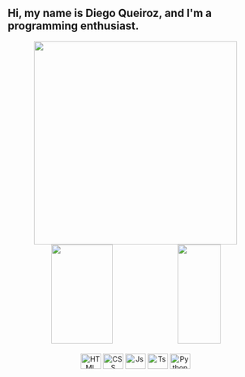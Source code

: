 ## Hi, my name is Diego Queiroz, and I'm a programming enthusiast.

<main>
    <div align="center">
        <a href="https://github.com/Diegiwg">
            <img
                width="400em"
                src="https://streak-stats.demolab.com?user=Diegiwg&theme=dark&hide_border=true"
            />
        </a>
    </div>
    <div align="center">  
        <img width="49%" height="195px" src="https://github-readme-stats-sigma-five.vercel.app/api?username=diegiwg&show_icons=true&count_private=true&hide_border=true&border_color=ffffff&title_color=DA1313&icon_color=7FFFD4&text_color=c9d1d9&bg_color=0d1117" /> 
        <img width="41%" height="195px" src="https://github-readme-stats-sigma-five.vercel.app/api/top-langs/?username=diegiwg&layout=compact&hide_border=true&title_color=DA1313&text_color=c9d1d9&bg_color=0d1117" />
    </div>
    <br />
    <div align="center">
        <img
            alt="HTML"
            height="30"
            width="40"
            src="https://cdn.jsdelivr.net/gh/devicons/devicon/icons/html5/html5-plain.svg"
        />
        <img
            alt="CSS"
            height="30"
            width="40"
            src="https://cdn.jsdelivr.net/gh/devicons/devicon/icons/css3/css3-plain.svg"
        />
        <img
            alt="Js"
            height="30"
            width="40"
            src="https://cdn.jsdelivr.net/gh/devicons/devicon/icons/javascript/javascript-plain.svg"
        />
        <img
            alt="Ts"
            height="30"
            width="40"
            src="https://cdn.jsdelivr.net/gh/devicons/devicon/icons/typescript/typescript-plain.svg"
        />
        <img
            alt="Python"
            height="30"
            width="40"
            src="https://cdn.jsdelivr.net/gh/devicons/devicon/icons/python/python-plain.svg"
        />
    </div>
    <br>
</main>
